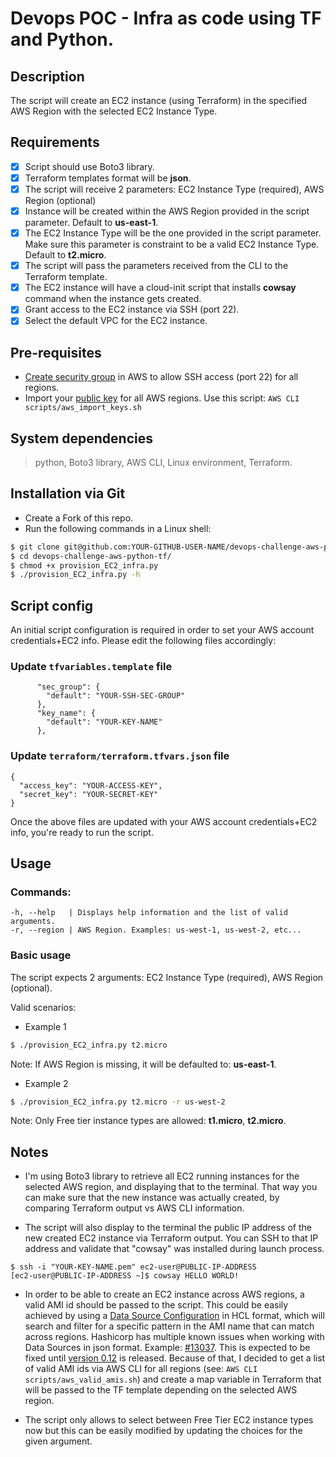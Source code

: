 # Devops POC - Infra as code using TF and Python.

## Description

The script will create an EC2 instance (using Terraform) in the specified AWS Region with the selected EC2 Instance Type.


## Requirements

- [x] Script should use Boto3 library.
- [x] Terraform templates format will be **json**.
- [x] The script will receive 2 parameters: EC2 Instance Type (required), AWS Region (optional)
- [x] Instance will be created within the AWS Region provided in the script parameter. Default to **us-east-1**.
- [x] The EC2 Instance Type will be the one provided in the script parameter. Make sure this parameter is constraint to be a valid EC2 Instance Type. Default to **t2.micro**.
- [x] The script will pass the parameters received from the CLI to the Terraform template.
- [x] The EC2 instance will have a cloud-init script that installs **cowsay** command when the instance gets created.
- [x] Grant access to the EC2 instance via SSH (port 22).
- [x] Select the default VPC for the EC2 instance.

## Pre-requisites

- [Create security group](https://docs.aws.amazon.com/AWSEC2/latest/UserGuide/using-network-security.html#creating-security-group) in AWS to allow SSH access (port 22) for all regions.
- Import your [public key](https://docs.aws.amazon.com/AWSEC2/latest/UserGuide/ec2-key-pairs.html#how-to-generate-your-own-key-and-import-it-to-aws) for all AWS regions. Use this script: `AWS CLI scripts/aws_import_keys.sh`


## System dependencies

> python, Boto3 library, AWS CLI, Linux environment, Terraform.

## Installation via Git

- Create a Fork of this repo.
- Run the following commands in a Linux shell:

```bash
$ git clone git@github.com:YOUR-GITHUB-USER-NAME/devops-challenge-aws-python-tf.git
$ cd devops-challenge-aws-python-tf/
$ chmod +x provision_EC2_infra.py
$ ./provision_EC2_infra.py -h
```

## Script config

An initial script configuration is required in order to set your AWS account credentials+EC2 info. Please edit the following files accordingly:

### Update `tfvariables.template` file
```
      "sec_group": {
        "default": "YOUR-SSH-SEC-GROUP"
      },
      "key_name": {
        "default": "YOUR-KEY-NAME"
      },
```

### Update `terraform/terraform.tfvars.json` file
```
{
  "access_key": "YOUR-ACCESS-KEY",
  "secret_key": "YOUR-SECRET-KEY"
}
```
Once the above files are updated with your AWS account credentials+EC2 info, you're ready to run the script.

## Usage

### Commands:
```
-h, --help   | Displays help information and the list of valid arguments.
-r, --region | AWS Region. Examples: us-west-1, us-west-2, etc...
```

### Basic usage

The script expects 2 arguments: EC2 Instance Type (required), AWS Region (optional).

Valid scenarios:

- Example 1
```bash
$ ./provision_EC2_infra.py t2.micro
```
Note: If AWS Region is missing, it will be defaulted to: **us-east-1**.

- Example 2
```bash
$ ./provision_EC2_infra.py t2.micro -r us-west-2
```

Note: Only Free tier instance types are allowed: **t1.micro**, **t2.micro**.

## Notes

- I'm using Boto3 library to retrieve all EC2 running instances for the selected AWS region, and displaying that to the terminal. That way you can make sure that the new instance was actually created, by comparing Terraform output vs AWS CLI information.

- The script will also display to the terminal the public IP address of the new created EC2 instance via Terraform output. You can SSH to that IP address and validate that "cowsay" was installed during launch process.
```
$ ssh -i "YOUR-KEY-NAME.pem" ec2-user@PUBLIC-IP-ADDRESS
[ec2-user@PUBLIC-IP-ADDRESS ~]$ cowsay HELLO WORLD!
```

- In order to be able to create an EC2 instance across AWS regions, a valid AMI id should be passed to the script. This could be easily achieved by using a [Data Source Configuration](https://www.terraform.io/docs/configuration/data-sources.html) in HCL format, which will search and filter for a specific pattern in the AMI name that can match across regions. Hashicorp has multiple known issues when working with Data Sources in json format. Example: [#13037](https://github.com/hashicorp/terraform/issues/13037). This is expected to be fixed until [version 0.12](https://www.hashicorp.com/blog/terraform-0-12-reliable-json-syntax) is released. Because of that, I decided to get a list of valid AMI ids via AWS CLI for all regions (see: `AWS CLI scripts/aws_valid_amis.sh`) and create a map variable in Terraform that will be passed to the TF template depending on the selected AWS region.

- The script only allows to select between Free Tier EC2 instance types now but this can be easily modified by updating the choices for the given argument.
